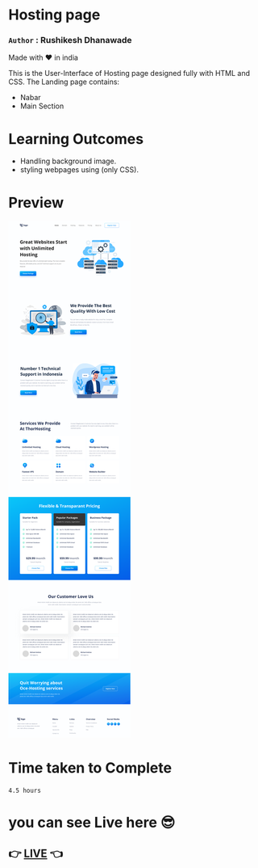 # Hosting page

### `Author` : **Rushikesh Dhanawade**

Made with ❤ in india

This is the User-Interface of Hosting page designed fully with HTML and CSS. The Landing page contains:

- Nabar
- Main Section

# Learning Outcomes

- Handling background image.
- styling webpages using (only CSS).

# Preview

![preview](thumbnail.png)

# Time taken to Complete

`4.5 hours`

# you can see Live here 😎

## 👉 [LIVE](https://rushi-hosting-page.netlify.app/) 👈
